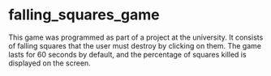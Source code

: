 # falling_squares_game
This game was programmed as part of a project at the university. It consists of falling squares that the user must destroy by clicking on them. The game lasts for 60 seconds by default, and the percentage of squares killed is displayed on the screen. 
